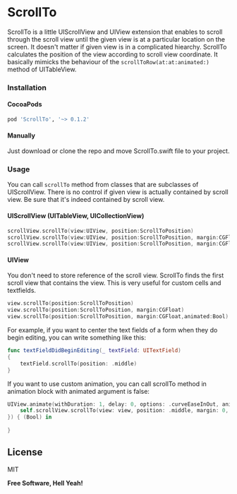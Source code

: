 # ScrollTo
ScrollTo is a little UIScrollView and UIView extension that enables to scroll through the scroll view until the given view is at a particular location on the screen. It doesn't matter if given view is in a complicated hiearchy. ScrollTo calculates the position of the view according to scroll view coordinate. It basically mimicks the behaviour of the ```scrollToRow(at:at:animated:)``` method of UITableView.

### Installation

#### CocoaPods
```sh
pod 'ScrollTo', '~> 0.1.2'
```
#### Manually
Just download or clone the repo and move ScrollTo.swift file to your project.

### Usage
You can call ```scrollTo``` method from classes that are subclasses of UIScrollView. There is no control if given view is actually contained by scroll view. Be sure that it's indeed contained by scroll view.
#### UIScrollView (UITableView, UICollectionView)
```swift
scrollView.scrollTo(view:UIView, position:ScrollToPosition)
scrollView.scrollTo(view:UIView, position:ScrollToPosition, margin:CGFloat)
scrollView.scrollTo(view:UIView, position:ScrollToPosition, margin:CGFloat,animated:Bool)
```

#### UIView 
You don't need to store reference of the scroll view. ScrollTo finds the first scroll view that contains the view. This is very useful for custom cells and textfields.
```swift
view.scrollTo(position:ScrollToPosition)
view.scrollTo(position:ScrollToPosition, margin:CGFloat)
view.scrollTo(position:ScrollToPosition, margin:CGFloat,animated:Bool)
```
For example, if you want to center the text fields of a form when they do begin editing, you can write something like this:
```swift
func textFieldDidBeginEditing(_ textField: UITextField)
{
    textField.scrollTo(position: .middle)
}
```
If you want to use custom animation, you can call scrollTo method in animation block with animated argument is false:
```swift
UIView.animate(withDuration: 1, delay: 0, options: .curveEaseInOut, animations: {
    self.scrollView.scrollTo(view: view, position: .middle, margin: 0, animated: false)
}) { (Bool) in
            
}
```

License
----
MIT

**Free Software, Hell Yeah!**